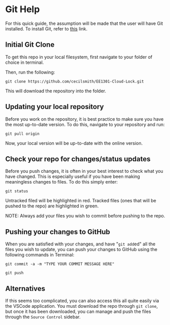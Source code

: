 # Git Help

For this quick guide, the assumption will be made that the user will have Git installed. To install Git, refer to [this](https://git-scm.com/book/en/v2/Getting-Started-Installing-Git) link.



## Initial Git Clone

To get this repo in your local filesystem, first navigate to your folder of choice in terminal.

Then, run the following:

` git clone https://github.com/cecilsmith/EE1301-Cloud-Lock.git `

This will download the repository into the folder.



## Updating your local repository

Before you work on the repository, it is best practice to make sure you have the most up-to-date version. To do this, navigate to your repository and run:

` git pull origin `

Now, your local version will be up-to-date with the online version.



## Check your repo for changes/status updates

Before you push changes, it is often in your best interest to check what you have changed. This is especially useful if you have been making meaningless changes to files. To do this simply enter:

` git status `

Untracked filed will be highlighted in red. Tracked files (ones that will be pushed to the repo) are highlighted in green.

NOTE: Always add your files you wish to commit before pushing to the repo.


## Pushing your changes to GitHub

When you are satisfied with your changes, and have "`git add`ed" all the files you wish to update, you can push your changes to GitHub using the following commands in Terminal:

`git commit -a -m "TYPE YOUR COMMIT MESSAGE HERE"`

`git push`

## Alternatives

If this seems too complicated, you can also access this all quite easily via the VSCode application. You must download the repo through `git clone`, but once it has been downloaded, you can manage and push the files through the `Source Control` sidebar.  
